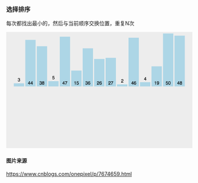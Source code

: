 ### 选择排序

每次都找出最小的，然后与当前顺序交换位置，重复N次

![avatar](./插入.gif)

#### 图片来源

https://www.cnblogs.com/onepixel/p/7674659.html
